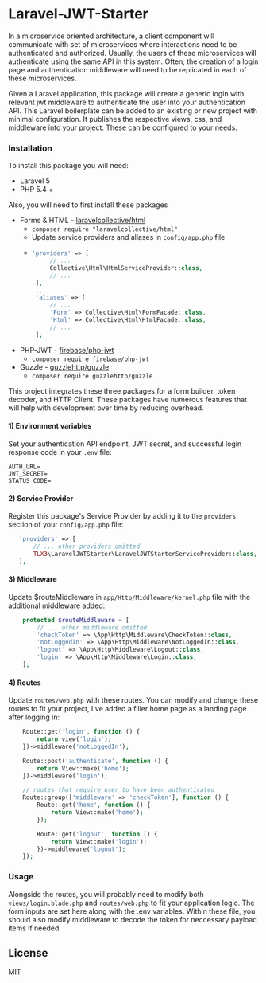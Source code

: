 # Laravel-JWT-Starter

In a microservice oriented architecture, a client component will communicate with set of microservices where interactions need to be authenticated and authorized. Usually, the users of these microservices will authenticate using the same API in this system. Often, the creation of a login page and authentication middleware will need to be replicated in each of these microservices.

Given a Laravel application, this package will create a generic login with relevant jwt middleware to authenticate the user into your authentication API. This Laravel boilerplate can be added to an existing or new project with minimal configuration. It publishes the respective views, css, and middleware into your project. These can be configured to your needs.

### Installation
To install this package you will need:
- Laravel 5
- PHP 5.4 +

Also, you will need to first install these packages
- Forms & HTML - [laravelcollective/html](https://laravelcollective.com/docs/master/html)
    - ``` composer require "laravelcollective/html" ```
    - Update service providers and aliases in `config/app.php` file
    -  ``` php
       'providers' => [
            // ...
            Collective\Html\HtmlServiceProvider::class,
            // ...
        ],
        ...
        'aliases' => [
            // ...
            'Form' => Collective\Html\FormFacade::class,
            'Html' => Collective\Html\HtmlFacade::class,
            // ...
        ],
        ```
- PHP-JWT - [firebase/php-jwt](https://github.com/firebase/php-jwt)
    - ``` composer require firebase/php-jwt ```
- Guzzle - [guzzlehttp/guzzle](http://docs.guzzlephp.org/en/stable/overview.html#installation)
    - ``` composer require guzzlehttp/guzzle ```

This project integrates these three packages for a form builder, token decoder, and HTTP Client. These packages have numerous features that will help with development over time by reducing overhead.

#### 1) Environment variables

Set your authentication API endpoint, JWT secret, and successful login response code
in your `.env` file:
```
AUTH_URL=
JWT_SECRET=
STATUS_CODE=
```

#### 2) Service Provider

Register this package's Service Provider by adding it to the `providers`
section of your `config/app.php` file:

```php
   'providers' => [
       // ... other providers omitted
       TLX3\LaravelJWTStarter\LaravelJWTStarterServiceProvider::class,
   ],
```

#### 3) Middleware
Update $routeMiddleware in `app/Http/Middleware/kernel.php` file with the additional middleware added:

```php
    protected $routeMiddleware = [
        // ... other middleware omitted
        'checkToken' => \App\Http\Middleware\CheckToken::class,
        'notLoggedIn' => \App\Http\Middleware\NotLoggedIn::class,
        'logout' => \App\Http\Middleware\Logout::class,
        'login' => \App\Http\Middleware\Login::class,
    ];
```

#### 4) Routes
Update `routes/web.php` with these routes. You can modify and change these routes to fit your project, I've added a filler home page as a landing page after logging in:
```php
    Route::get('login', function () {
        return view('login');
    })->middleware('notLoggedIn');

    Route::post('authenticate', function () {
        return View::make('home');
    })->middleware('login');

    // routes that require user to have been authenticated
    Route::group(['middleware' => 'checkToken'], function () {
        Route::get('home', function () {
            return View::make('home');
        });

        Route::get('logout', function () {
            return View::make('login');
        })->middleware('logout');
    });
```
### Usage
Alongside the routes, you will probably need to modify both `views/login.blade.php` and `routes/web.php` to fit your application logic. The form inputs are set here along with the .env variables. Within these file, you should also modify middleware to decode the token for neccessary payload items if needed.

License
----

MIT
